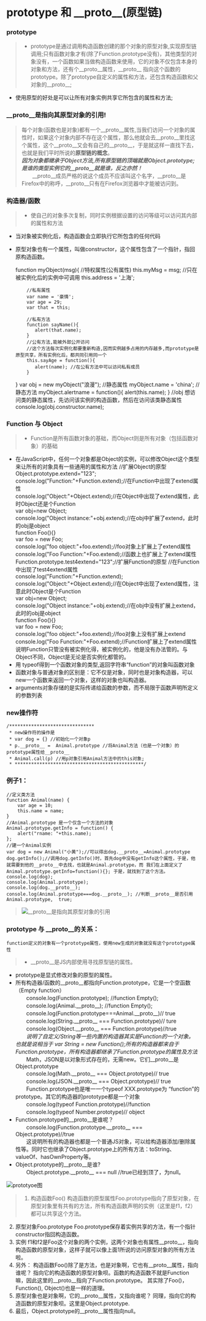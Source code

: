 # prototype 和 \_\_proto\_\_(原型链)

### prototype
> * prototype是通过调用构造函数创建的那个对象的原型对象,实现原型链调用;只有函数对象才有(除了Function.prototype没有)，其他类型的对象没有，一个函数如果当做构造函数来使用，它的对象不仅包含本身的对象和方法，还有个\_\_proto\_\_属性，\_\_proto\_\_ 指向这个函数的prototype。除了prototype自定义的属性和方法，还包含构造函数和父对象的\_\_proto\_\_;
* 使用原型的好处是可以让所有对象实例共享它所包含的属性和方法;

### \_\_proto\_\_是指向其原型对象的引用!  
> 每个对象(函数也是对象)都有一个\_\_proto\_\_属性,当我们访问一个对象的属性时，如果这个对象内部不存在这个属性，那么他就会去\_\_proto\_\_里找这个属性，这个\_\_proto\_\_又会有自己的\_\_proto\_\_，于是就这样一直找下去，也就是我们平时所说的**原型链的概念**。  
 ***因为对象都继承于Object方法,所有原型链的顶端就是Object.prototype;***  
 ***是谁的类型实例它的\_\_proto\_\_就是谁，反之亦然！***  
　　\_\_proto\_\_成员严格的说这个成员不应该叫这个名字，\_\_proto\_\_是Firefox中的称呼，\_\_proto\_\_只有在Firefox浏览器中才能被访问到。

### 构造器/函数
> * 使自己的对象多次复制，同时实例根据设置的访问等级可以访问其内部的属性和方法
* 当对象被实例化后，构造函数会立即执行它所包含的任何代码
* 原型对象也有一个属性，叫做constructor，这个属性包含了一个指针，指回原构造函数。

    function myObject(msg){
        //特权属性(公有属性)
        this.myMsg = msg; //只在被实例化后的实例中可调用
        this.address = '上海';
    
          //私有属性
          var name = '豪情';
          var age = 29;
          var that = this;
         
          //私有方法
          function sayName(){
             alert(that.name);
          }
          //公有方法,能被外部公开访问
          //这个方法每次实例化都要重新构造,因而实例越多占用的内存越多,而prototype是原型共享，所有实例化后，都共同引用同一个
          this.sayAge = function(){
             alert(name); //在公有方法中可以访问私有成员
          }
    }
     var obj = new myObject("浪漫");
     //静态属性
      myObject.name = 'china';
    //静态方法
    myObject.alertname = function(){
        alert(this.name);
    }
    //obj 想访问类的静态属性，先访问该实例的构造函数，然后在访问该类静态属性
    console.log(obj.constructor.name);  

### Function 与 Object 
> * Function是所有函数对象的基础，而Object则是所有对象（包括函数对象）的基础
* 在JavaScript中，任何一个对象都是Object的实例，可以修改Object这个类型来让所有的对象具有一些通用的属性和方法
    //扩展Object的原型  
    Object.prototype.extend="123";  
    console.log("Function:"+Function.extend);//在Function中出现了extend属性  
    console.log("Object:"+Object.extend);//在Object中出现了extend属性，此时Object还是个Function  
    var obj=new Object;  
    console.log("Object instance:"+obj.extend);//在obj中扩展了extend，此时的obj是object  
    function Foo(){}  
    var foo = new Foo;  
    console.log("foo object:"+foo.extend);//foo对象上扩展上了extend属性  
    console.log("Foo Function:"+Foo.extend);//函数上也扩展上了extend属性  
    Function.prototype.test4extend="123";//扩展Function的原型 
    //在Function中出现了test4extend属性  
    console.log("Function:"+Function.extend);  
    console.log("Object:"+Object.extend);//在Object中出现了extend属性，注意此时Object是个Function  
    var obj=new Object;  
    console.log("Object instance:"+obj.extend);//在obj中没有扩展上extend，此时的obj是object  
    function Foo(){}  
    var foo = new Foo;  
    console.log("foo object:"+foo.extend);//foo对象上没有扩展上extend  
    console.log("Foo Function:"+Foo.extend);//Function扩展上了extend属性  
    说明Function只管没有被实例化得，被实例化的，他是没有办法管的。与Object不同，Object是无论是否实例化都管的。  
* 用 typeof得到一个函数对象的类型,返回字符串“function”的对象叫函数对象
* 函数对象与普通对象的区别是：它不仅是对象，同时也是对象构造器，可以new一个函数来返回一个对象，这样的对象也叫构造器。
* arguments对象存储的是实际传递给函数的参数，而不局限于函数声明所定义的参数列表
 
 
### new操作符

    /*******************************
     * new操作符的操作是
     * var dog = {} //初始化一个对象p
     * p.__proto__ =  Animal.prototype //将Animal方法（也是一个对象）的prototype属性给__proto__
     * Animal.call(p) //用p对象引用Animal方法中的this对象;
     * ***********************************************/
### 例子1：
    //定义类方法
    function Animal(name) {
        var age = 10;
        this.name = name;
    }
    //Animal.prototype 是一个仅含一个方法的对象
    Animal.prototype.getInfo = function() {
        alert("rname: "+this.name);
    };
    //建一个Animal实例
    var dog = new Animal("小黄");//可以得出dog.__proto__=Animal.prototype
    dog.getInfo();//调用dog.getInfo()时，首先dog中没有getInfo这个属性，于是，他就需要到他的__proto__中去找，也就是Animal.prototype，而 我们在上面定义了Animal.prototype.getInfo=function(){}; 于是，就找到了这个方法。
    console.log(dog);
    console.log(Animal.prototype);
    console.log(dog.__proto__);
    console.log(Animal.prototype===dog.__proto__); //判断__proto__是否引用 Animal.prototype,  true;

> ![\_\_proto\_\_是指向其原型对象的引用][1]

### prototype 与 \_\_proto\_\_的关系：
    function定义的对象有一个prototype属性，使用new生成的对象就没有这个prototype属性
> * \_\_proto\_\_是JS内部使用寻找原型链的属性。 
* prototype是显式修改对象的原型的属性。
* 所有构造器/函数的\_\_proto\_\_都指向Function.prototype，它是一个空函数（Empty function）  
　　console.log(Function.prototype);  //function Empty();  
　　console.log(Animal.\_\_proto\_\_);    //function Empty();  
　　console.log(Function.prototype===Animal.\_\_proto\_\_)// true  
　　console.log(String.\_\_proto\_\_ === Function.prototype)// ture  
　　console.log(Object.\_\_proto\_\_ === Function.prototype)//true  
　　*说明了自定义/String等一些内置的构造器其实是Function的一个对象。 也就是说相当于 var String = new Function();所有的构造器都来自于Function.prototype，所有构造器都继承了Function.prototype的属性及方法*  
　　Math，JSON是以对象形式存在的，无需new。它们\_\_proto\_\_是Object.prototype  
　　console.log(Math.\_\_proto\_\_ === Object.prototype)// true  
　　console.log(JSON.\_\_proto\_\_ === Object.prototype)// true  
　　Function.prototype也是唯一一个typeof XXX.prototype为 “function”的prototype。其它的构造器的prototype都是一个对象  
　　console.log(typeof Function.prototype)//function  
　　console.log(typeof Number.prototype)// object  
* Function.prototype的\_\_proto\_\_是谁呢？  
　　console.log(Function.prototype.\_\_proto\_\_ === Object.prototype)//true  
　　这说明所有的构造器也都是一个普通JS对象，可以给构造器添加/删除属性等。同时它也继承了Object.prototype上的所有方法：toString、valueOf、hasOwnProperty等。
* Object.prototype的\_\_proto\_\_是谁?  
　　Object.prototype.\_\_proto\_\_ === null //true已经到顶了，为null。 

![prototyoe图][2]
> 1. 构造函数Foo()
构造函数的原型属性Foo.prototype指向了原型对象，在原型对象里有共有的方法，所有构造函数声明的实例（这里是f1，f2）都可以共享这个方法。
2. 原型对象Foo.prototype
Foo.prototype保存着实例共享的方法，有一个指针constructor指回构造函数。
3. 实例
f1和f2是Foo这个对象的两个实例，这两个对象也有属性__proto__，指向构造函数的原型对象，这样子就可以像上面1所说的访问原型对象的所有方法啦。
4. 另外：
构造函数Foo()除了是方法，也是对象啊，它也有__proto__属性，指向谁呢？
指向它的构造函数的原型对象呗。函数的构造函数不就是Function嘛，因此这里的__proto__指向了Function.prototype。
其实除了Foo()，Function(), Object()也是一样的道理。
5. 原型对象也是对象啊，它的__proto__属性，又指向谁呢？
同理，指向它的构造函数的原型对象呗。这里是Object.prototype.
6. 最后，Object.prototype的__proto__属性指向null。



[1]: https://github.com/lm-JS/js-propotype-this-new-apply-call/blob/master/prototype/i.png
[2]: https://github.com/lm-JS/js-propotype-this-new-apply-call/blob/master/prototype/e83bca5f1d1e6bf359d1f75727968c11_b.jpg
[3]: https://github.com/lm-JS/js-propotype-this-new-apply-call/blob/master/prototype/iii.png
